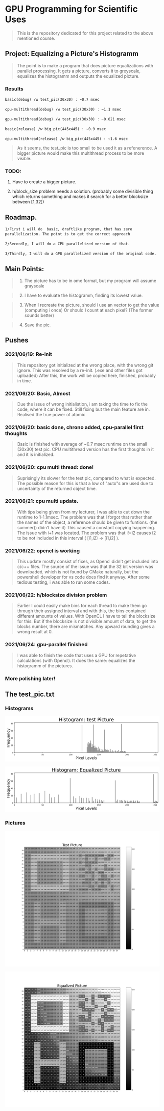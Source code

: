 # GPU Programming for Scientific Uses

> This is the repository dedicated for this project related to the above mentioned course.

## Project: Equalizing a Picture's Histogramm

> The point is to make a program that does picture equalizations with parallel processing. It gets a picture, converts it to greyscale, equalizes the histogramm and outputs the equalized picture.

### Results
    
    basic(debug) /w test_pic(30x30) : ~0.7 msec

    cpu-multithread(debug) /w test_pic(30x30) : ~1.1 msec

    gpu-multithread(debug) /w test_pic(30x30) : ~0.021 msec

    basic(release) /w big_pic(445x445) : ~0.9 msec

    cpu-multithread(release) /w big_pic(445x445) : ~1.6 msec

> As it seems, the test_pic is too small to be used it as a refenerence. A bigger picture would make this multithread process to be more visible.

### TODO:

1. Have to create a bigger picture.

2. h/block_size problem needs a solution. (probably some divisible thing which returns something and makes it search for a better blocksize between [1,32])

## Roadmap.

    1/First i will do  basic, draftlike program, that has zero parallelization. The point is to get the correct approach

    2/Secondly, I will do a CPU parallelized version of that.

    3/Thirdly, I will do a GPU parallelized version of the original code. 

## Main Points:

> 1. The picture has to be in ome format, but my program will assume grayscale

> 2. I have to evaluate the histogramm, finding its lowest value.

> 3. When I recreate the picture, should i use an vector to get the value (computing i once) Or should I count at each pixel? (The former sounds better)

> 4. Save the pic.

## Pushes

### 2021/06/19: Re-init

> This repository got initialized at the wrong place, with the wrong git ignore. This was resolved by a re-init. (.exe and other files got uploaded) After this, the work will be copied here, finished, probably in time.

### 2021/06/20: Basic, Almost

> Due the issue of wrong initialistion, i am taking  the time to fix the code, where it can be fixed. Still fixing but the main feature are in. Realised the true power of atomic.

### 2021/06/20: basic done, chrono added, cpu-parallel first thoughts

> Basic is finished with average of ~0.7 msec runtime on the small (30x30) test pic. CPU multithread version has the first thoughts in it and it is initialized.

### 2021/06/20: cpu multi thread: done!

> Suprisingly its slower for the test pic, compared to what is expected. The possible reason for this is that a low of "auto"s are used due to uncertainty of the returned object time. 

### 2021/06/21: cpu multi update.

> With tips being given from my lecturer, I was able to cut down the runtime to 1-1.1msec. The problem was that I forgot that rather than the names of the object, a reference should be given to funtions. (the summer() didn't have it) This caused a constant copying happening.
> The issue with i+1 was located. The problem was that i!=i2 causes i2 to be not included in this interval ( [i1,i2) -> [i1,i2] ).

### 2021/06/22: opencl is working

> This update mostly consist of fixes, as Opencl didn't get included into c/c++ files. The source of the issue was that the 32 bit version was downloaded, which is not found by CMake naturally, but the powershell developer for vs code does find it anyway. After some tedious testing, i was able to run some codes.

### 2021/06/22: h/blocksize division problem

> Earlier I could easily make bins for each thread to make them go through their assigned interval and with this, the bins contained different amounts of values. With OpenCL I have to tell the blocksize for this. But if the blocksize is not divisible amount of data, to get the blocks number, there are mismatches. Any upward rounding gives a wrong result at 0.

### 2021/06/24: gpu-parallel finished

> I was able to finish the code that uses a GPU for repetative calculations (with Opencl). It does the same: equalizes the histogramm of the pictures.

### More polishing later!

## The test_pic.txt

### Histograms

![Test Picture Histogram](https://github.com/AdamGTaylor/GPU-2020-2021-2/blob/master/_notebooks/pics_preview/test_pic_hist.jpeg)

![Equaized Picture Histogram](https://github.com/AdamGTaylor/GPU-2020-2021-2/blob/master/_notebooks/pics_preview/eq_pic_hist.jpeg)

### Pictures

![Test pic](https://github.com/AdamGTaylor/GPU-2020-2021-2/blob/master/_notebooks/pics_preview/test_pic.jpeg)

![Equalized pic](https://github.com/AdamGTaylor/GPU-2020-2021-2/blob/master/_notebooks/pics_preview/eq_pic.jpeg)